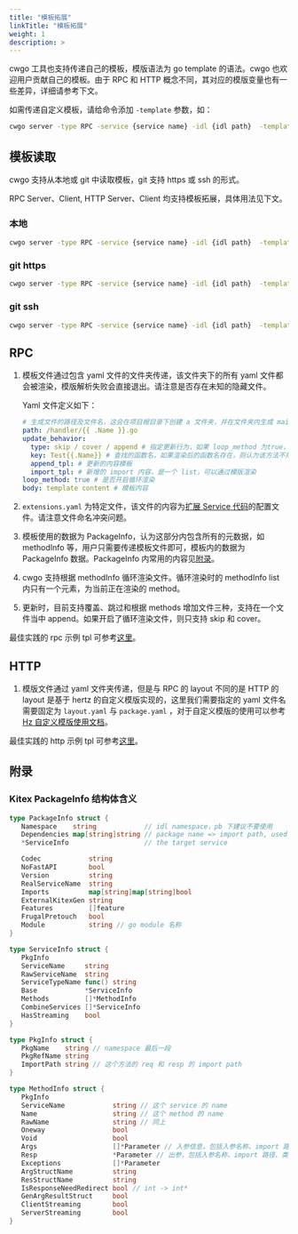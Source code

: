 ```yaml
---
title: "模板拓展"
linkTitle: "模板拓展"
weight: 1
description: >
---
```


cwgo 工具也支持传递自己的模板，模版语法为 go template 的语法。cwgo 也欢迎用户贡献自己的模板。由于 RPC 和 HTTP 概念不同，其对应的模版变量也有一些差异，详细请参考下文。

如需传递自定义模板，请给命令添加 `-template` 参数，如：

```sh
cwgo server -type RPC -service {service name} -idl {idl path}  -template {tpl path}
```

## 模板读取

cwgo 支持从本地或 git 中读取模板，git 支持 https 或 ssh 的形式。

RPC Server、Client, HTTP Server、Client 均支持模板拓展，具体用法见下文。

### 本地

```sh
cwgo server -type RPC -service {service name} -idl {idl path}  -template {local tpl path}
```

### git https

```sh
cwgo server -type RPC -service {service name} -idl {idl path}  -template https://github.com/***/cwgo_template.git
```

### git ssh

```sh
cwgo server -type RPC -service {service name} -idl {idl path}  -template git@github.com:***/cwgo_template.git
```

## RPC

1. 模板文件通过包含 yaml 文件的文件夹传递，该文件夹下的所有 yaml 文件都会被渲染，模版解析失败会直接退出。请注意是否存在未知的隐藏文件。
   
   Yaml 文件定义如下：

   ```yaml
   # 生成文件的路径及文件名，这会在项目根目录下创建 a 文件夹，并在文件夹内生成 main.go 文件，支持模版渲染语法
   path: /handler/{{ .Name }}.go
   update_behavior:
     type: skip / cover / append # 指定更新行为，如果 loop_method 为true，则不支持 append。默认是 skip
     key: Test{{.Name}} # 查找的函数名，如果渲染后的函数名存在，则认为该方法不用追加
     append_tpl: # 更新的内容模板
     import_tpl: # 新增的 import 内容，是一个 list，可以通过模版渲染
   loop_method: true # 是否开启循环渲染
   body: template content # 模板内容
   ```
   
2. `extensions.yaml` 为特定文件，该文件的内容为[扩展 Service 代码](/zh/docs/kitex/tutorials/code-gen/template_extension/)的配置文件。请注意文件命名冲突问题。

3. 模板使用的数据为 PackageInfo，认为这部分内包含所有的元数据，如 methodInfo 等，用户只需要传递模板文件即可，模板内的数据为 PackageInfo 数据。PackageInfo 内常用的内容见[附录](#附录)。

4. cwgo 支持根据 methodInfo 循环渲染文件。循环渲染时的 methodInfo list 内只有一个元素，为当前正在渲染的 method。

5. 更新时，目前支持覆盖、跳过和根据 methods 增加文件三种，支持在一个文件当中 append。如果开启了循环渲染文件，则只支持 skip 和 cover。

最佳实践的 rpc 示例 tpl 可参考[这里](https://github.com/cloudwego/cwgo/tree/main/tpl/kitex/server/standard)。

## HTTP

1. 模版文件通过 yaml 文件夹传递，但是与 RPC 的 layout 不同的是 HTTP 的 layout 是基于 hertz 的自定义模版实现的，这里我们需要指定的 yaml 文件名需要固定为 `layout.yaml` 与 `package.yaml` ，对于自定义模版的使用可以参考 [Hz 自定义模版使用文档](/zh/docs/hertz/tutorials/toolkit/more-feature/template/)。

最佳实践的 http 示例 tpl 可参考[这里](https://github.com/cloudwego/cwgo/tree/main/tpl/hertz/standard)。

## 附录

### Kitex PackageInfo 结构体含义

```go
type PackageInfo struct {
   Namespace    string            // idl namespace，pb 下建议不要使用
   Dependencies map[string]string // package name => import path, used for searching imports
   *ServiceInfo                   // the target service

   Codec            string
   NoFastAPI        bool
   Version          string
   RealServiceName  string
   Imports          map[string]map[string]bool
   ExternalKitexGen string
   Features         []feature
   FrugalPretouch   bool
   Module           string // go module 名称
}

type ServiceInfo struct {
   PkgInfo
   ServiceName     string
   RawServiceName  string
   ServiceTypeName func() string
   Base            *ServiceInfo
   Methods         []*MethodInfo
   CombineServices []*ServiceInfo
   HasStreaming    bool
}

type PkgInfo struct {
   PkgName    string // namespace 最后一段
   PkgRefName string
   ImportPath string // 这个方法的 req 和 resp 的 import path
}

type MethodInfo struct {
   PkgInfo
   ServiceName            string // 这个 service 的 name
   Name                   string // 这个 method 的 name
   RawName                string // 同上
   Oneway                 bool
   Void                   bool
   Args                   []*Parameter // 入参信息，包括入参名称、import 路径、类型
   Resp                   *Parameter // 出参，包括入参名称、import 路径、类型
   Exceptions             []*Parameter
   ArgStructName          string
   ResStructName          string
   IsResponseNeedRedirect bool // int -> int*
   GenArgResultStruct     bool
   ClientStreaming        bool
   ServerStreaming        bool
}
```
